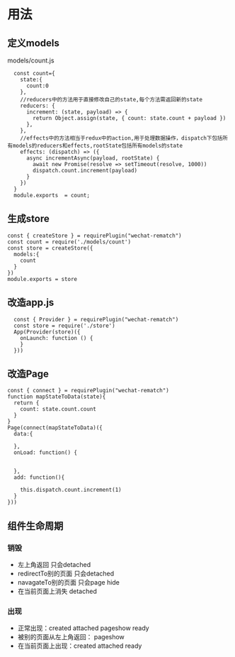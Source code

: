 # 用法
## 定义models
models/count.js
```
  const count={
    state:{
      count:0
    },
    //reducers中的方法用于直接修改自己的state,每个方法需返回新的state
    reducers: {
      increment: (state, payload) => {
        return Object.assign(state, { count: state.count + payload })
      },
    },
    //effects中的方法相当于redux中的action,用于处理数据操作，dispatch下包括所有models的reducers和effects,rootState包括所有models的state
    effects: (dispatch) => ({ 
      async incrementAsync(payload, rootState) {
        await new Promise(resolve => setTimeout(resolve, 1000))
        dispatch.count.increment(payload)
      }
    })
  }
  module.exports  = count;
```
## 生成store
```
const { createStore } = requirePlugin("wechat-rematch")
const count = require('./models/count')
const store = createStore({
  models:{
    count
  }
})
module.exports = store
```
## 改造app.js
```
  const { Provider } = requirePlugin("wechat-rematch")
  const store = require('./store')
  App(Provider(store)({
    onLaunch: function () {
    }
  }))
```
## 改造Page
```
const { connect } = requirePlugin("wechat-rematch")
function mapStateToData(state){
  return {
    count: state.count.count
  }
}
Page(connect(mapStateToData)({
  data:{

  },
  onLoad: function() {
   
    
  },
  add: function(){
    
    this.dispatch.count.increment(1)
  }
}))
```

## 组件生命周期

### 销毁
* 左上角返回  只会detached
* redirectTo别的页面 只会detached
* navagateTo别的页面 只会page hide
* 在当前页面上消失 detached

### 出现

* 正常出现：created attached pageshow ready
* 被别的页面从左上角返回： pageshow
* 在当前页面上出现：created attached ready

